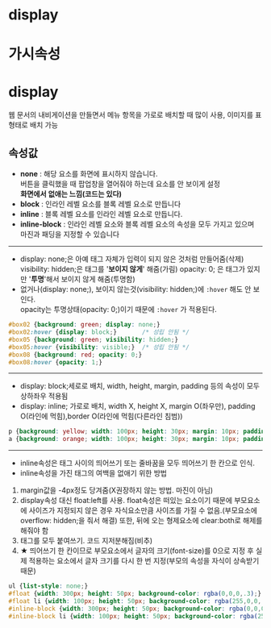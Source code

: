 # display

# 가시속성

# **display**

웹 문서의 내비게이션을 만들면서 메뉴 항목을 가로로 배치할 때 많이 사용, 이미지를 표 형태로 배치 가능  

## **속성값**

- **none** : 해당 요소를 화면에 표시하지 않습니다.  
버튼을 클릭했을 때 팝업창을 열어줘야 하는데 요소를 안 보이게 설정  
**화면에서 없애는 느낌(코드는 있다)**
- **block** : 인라인 레벨 요소를 블록 레벨 요소로 만듭니다
- **inline** : 블록 레벨 요소를 인라인 레벨 요소로 만듭니다.
- **inline-block** : 인라인 레벨 요소와 블록 레벨 요소의 속성을 모두 가지고 있으며 마진과 패딩을 지정할 수 있습니다

---

- display: none;은 아예 태그 자체가 입력이 되지 않은 것처럼 만들어줌(삭제)
visibility: hidden;은 태그를 '**보이지 않게**' 해줌(가림)
opacity: 0; 은 태그가 있지만 '**투명**'해서 보이지 않게 해줌(투명함)
- 없거나(display: none;), 보이지 않는것(visibility: hidden;)에 `:hover` 해도 안 보인다.  
opacity는 투명상태(opacity: 0;)이기 때문에 `:hover` 가 적용된다.

```css
#box02 {background: green; display: none;}
#box02:hover {display: block;}       /* 성립 안됨 */
#box05 {background: green; visibility: hidden;}
#box05:hover {visibility: visible;}  /* 성립 안됨 */
#box08 {background: red; opacity: 0;}
#box08:hover {opacity: 1;}
```

---

- display: block;세로로 배치, width, height, margin, padding 등의 속성이 모두 상하좌우 적용됨
- display: inline; 가로로 배치, width X, height X, margin O(좌우만), padding O(라인에 먹힘),border O(라인에 먹힘(다른라인 침범))

```css
p {background: yellow; width: 100px; height: 30px; margin: 10px; padding: 10px; border: 10px solid red;}
a {background: orange; width: 100px; height: 30px; margin: 10px; padding: 20px; border: 10px solid blue;};
```

---

- inline속성은 태그 사이의 띄어쓰기 또는 줄바꿈을 모두 띄어쓰기 한 칸으로 인식.
- inline속성을 가진 태그의 여백을 없애기 위한 방법

1. margin값을 -4px정도 당겨줌(X권장하지 않는 방법. 마진이 아님)  
2. display속성 대신 float:left를 사용. float속성은 떠있는 요소이기 때문에 부모요소에 사이즈가 지정되지 않은 경우 자식요소만큼 사이즈를 가질 수 없음.(부모요소에 overflow: hidden;을 줘서 해결) 또한, 뒤에 오는 형제요소에 clear:both로 해제를 해줘야 함  
3. 태그를 모두 붙여쓰기. 코드 지저분해짐(비추)  
4. ★ 띄어쓰기 한 칸이므로 부모요소에서 글자의 크기(font-size)를 0으로 지정 후 실제 적용하는 요소에서 글자 크기를 다시 한 번 지정(부모의 속성을 자식이 상속받기 때문)  

```css
ul {list-style: none;}
#float {width: 300px; height: 50px; background-color: rgba(0,0,0,.3);}
#float li {width: 100px; height: 50px; background-color: rgba(255,0,0,.5); float: left;}
#inline-block {width: 300px; height: 50px; background-color: rgba(0,0,0,.3); font-size: 0;}
#inline-block li {width: 100px; height: 50px; background-color: rgba(255,0,0,.5); display: inline-block; font-size: 16px;}
```

